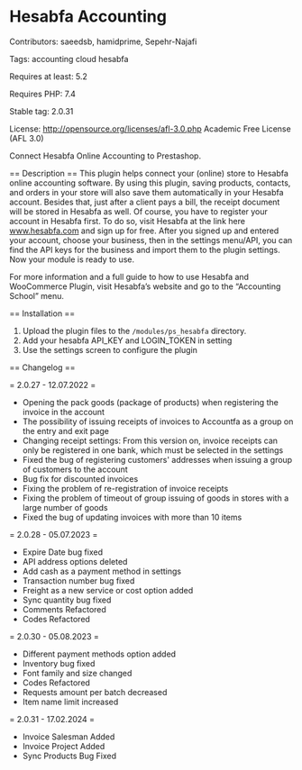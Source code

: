 #  Hesabfa Accounting 

Contributors: saeedsb, hamidprime, Sepehr-Najafi

Tags: accounting cloud hesabfa

Requires at least: 5.2

Requires PHP: 7.4

Stable tag: 2.0.31

License: http://opensource.org/licenses/afl-3.0.php  Academic Free License (AFL 3.0)


Connect Hesabfa Online Accounting to Prestashop.

== Description ==
This plugin helps connect your (online) store to Hesabfa online accounting software. By using this plugin, saving products, contacts, and orders in your store will also save them automatically in your Hesabfa account. Besides that, just after a client pays a bill, the receipt document will be stored in Hesabfa as well. Of course, you have to register your account in Hesabfa first. To do so, visit Hesabfa at the link here www.hesabfa.com and sign up for free. After you signed up and entered your account, choose your business, then in the settings menu/API, you can find the API keys for the business and import them to the plugin settings. Now your module is ready to use.

For more information and a full guide to how to use Hesabfa and WooCommerce Plugin, visit Hesabfa’s website and go to the “Accounting School” menu.

== Installation ==
1. Upload the plugin files to the `/modules/ps_hesabfa` directory.
2. Add your hesabfa API_KEY and LOGIN_TOKEN in setting
3. Use the settings screen to configure the plugin

== Changelog ==

= 2.0.27 - 12.07.2022 =
* Opening the pack goods (package of products) when registering the invoice in the account
* The possibility of issuing receipts of invoices to Accountfa as a group on the entry and exit page
* Changing receipt settings: From this version on, invoice receipts can only be registered in one bank, which must be selected in the settings
* Fixed the bug of registering customers' addresses when issuing a group of customers to the account
* Bug fix for discounted invoices
* Fixing the problem of re-registration of invoice receipts
* Fixing the problem of timeout of group issuing of goods in stores with a large number of goods
* Fixed the bug of updating invoices with more than 10 items

= 2.0.28 - 05.07.2023 =
* Expire Date bug fixed
* API address options deleted
* Add cash as a payment method in settings
* Transaction number bug fixed
* Freight as a new service or cost option added
* Sync quantity bug fixed
* Comments Refactored
* Codes Refactored

= 2.0.30 - 05.08.2023 =
* Different payment methods option added
* Inventory bug fixed
* Font family and size changed
* Codes Refactored
* Requests amount per batch decreased
* Item name limit increased

= 2.0.31 - 17.02.2024 =
* Invoice Salesman Added
* Invoice Project Added
* Sync Products Bug Fixed